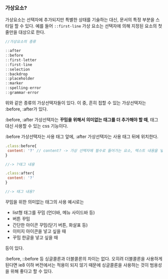 ### 가상요소?

가상요소는 선택자에 추가되지만 특별한 상태를 기술하는 대신, 문서의 특정 부분을 스타일 할 수 있다. 
예를 들어 `::first-line` 가상 요소는 선택자에 의해 지정된 요소의 첫줄만을 대상으로 한다.

```jsx
//가상요소의 종류

::after
::before
::first-letter
::first-line
::selection
::backdrop
::placeholder 
::marker 
::spelling-error 
::grammar-error
```

위와 같은 종류의 가상선택자들이 있다. 이 중, 흔히 접할 수 있는 가상선택자는 :before, :after가 있다.

:before, :after 가상선택자는 **꾸밈을 위해서 의미없는 태그를 더 추가해야 할 때**, 태그 대신 사용할 수 있는 css 기능이다. 

:before 가상선택자는 사용 태그 앞에, :after 가상선택자는 사용 태그 뒤에 위치한다.

```jsx
.class:before{
 content: '?' // content? -> 가상 선택자에 필수로 들어가는 요소, 텍스트 내용을 넣게 되고 텍스트 내용이 없으면 ''로 표기한다. 부피가 없기 때문에 너비와 높이를 정해 주어야 한다.
}

//-> ?태그 내용

.class:after{
 content: '?'
}

//-> 태그 내용?
```

꾸밈을 위한 의미없는 태그의 사용 예시로는

- list형 태그를 꾸밈 (언더바, 메뉴 사이드바 등)
- 버튼 꾸밈
- 간단한 아이콘 꾸밈(닫기 버튼, 화살표 등)
- 이미지 아이콘을 넣고 싶을 때
- 꾸밈 한글을 넣고 싶을 때

등이 있다.

:before, ::before 등 싱글콜론과 더블콜론의 차이는 없다. 오히려 더블콜론을 사용하게 된다면 ie8 이하 버전에서는 적용이 되지 않기 때문에 싱글콜론을 사용하는 것이 범용성을 위해 좋다고 할 수 있다.
